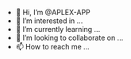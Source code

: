 - 👋 Hi, I’m @APLEX-APP
- 👀 I’m interested in ...
- 🌱 I’m currently learning ...
- 💞️ I’m looking to collaborate on ...
- 📫 How to reach me ...

<!---
APLEX-APP/APLEX-APP is a ✨ special ✨ repository because its `README.md` (this file) appears on your GitHub profile.
You can click the Preview link to take a look at your changes.
--->
